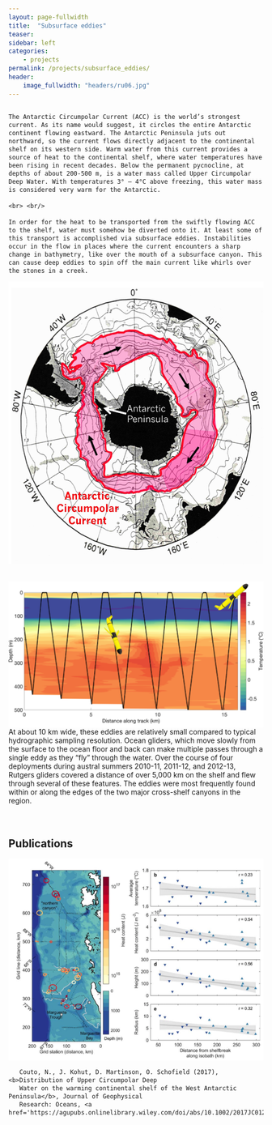 ```yaml
---
layout: page-fullwidth
title:  "Subsurface eddies"
teaser:
sidebar: left
categories:
    - projects
permalink: /projects/subsurface_eddies/
header:
    image_fullwidth: "headers/ru06.jpg"
---
```


<!-- DESCRIPTION AND ACC FIGURE -->
<div class="row">
  <div class="large-8 columns">

    The Antarctic Circumpolar Current (ACC) is the world’s strongest current. As its name would suggest, it circles the entire Antarctic continent flowing eastward. The Antarctic Peninsula juts out northward, so the current flows directly adjacent to the continental shelf on its western side. Warm water from this current provides a source of heat to the continental shelf, where water temperatures have been rising in recent decades. Below the permanent pycnocline, at depths of about 200-500 m, is a water mass called Upper Circumpolar Deep Water. With temperatures 3° – 4°C above freezing, this water mass is considered very warm for the Antarctic.

    <br> <br/>

    In order for the heat to be transported from the swiftly flowing ACC to the shelf, water must somehow be diverted onto it. At least some of this transport is accomplished via subsurface eddies. Instabilities occur in the flow in places where the current encounters a sharp change in bathymetry, like over the mouth of a subsurface canyon. This can cause deep eddies to spin off the main current like whirls over the stones in a creek.
  </div>
  <div class="large-4 columns">
      <img src="https://github.com/nicolecouto/nicolecouto.github.io/blob/master/images/acc.jpg?raw=true">

  </div>
</div>
<br> <br/>

<div class="row">
  <div class="large-8 columns">
    <img src="https://github.com/nicolecouto/nicolecouto.github.io/blob/master/images/gliderThroughEddies.png?raw=true">
  </div>
  <div class="large-4 columns">
      At about 10 km wide, these eddies are relatively small compared to typical hydrographic sampling resolution. Ocean gliders, which move slowly from the surface to the ocean floor and back can make multiple passes through a single eddy as they “fly” through the water. Over the course of four deployments during austral summers 2010-11, 2011-12, and 2012-13, Rutgers gliders covered a distance of over 5,000 km on the shelf and flew through several of these features. The eddies were most frequently found within or along the edges of the two major cross-shelf canyons in the region.

  </div>
</div>
<br> <br/>






<h2>Publications</h2>
<!-- PUBLICATIONS  -->
<div class="row">
  <div class="large-2 columns">    
      <img src="https://github.com/nicolecouto/nicolecouto.github.io/blob/master/images/ucdw_paper_fig.png?raw=true">
  </div>
  <div class="large-10 columns">


       Couto, N., J. Kohut, D. Martinson, O. Schofield (2017), <b>Distribution of Upper Circumpolar Deep
       Water on the warming continental shelf of the West Antarctic Peninsula</b>, Journal of Geophysical
       Research: Oceans, <a href='https://agupubs.onlinelibrary.wiley.com/doi/abs/10.1002/2017JC012840'>doi:10.1002/2017JC012840</a>.
  </div>
</div>
